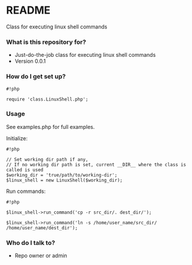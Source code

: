 # README #

Class for executing linux shell commands

### What is this repository for? ###

* Just-do-the-job class for executing linux shell commands
* Version 0.0.1

### How do I get set up? ###


```
#!php

require 'class.LinuxShell.php';
```

### Usage ###
See examples.php for full examples.

Initialize:


```
#!php

// Set working dir path if any,
// If no working dir path is set, current __DIR__ where the class is called is used
$working_dir = 'true/path/to/working-dir';
$linux_shell = new LinuxShell($working_dir);
```

Run commands:


```
#!php

$linux_shell->run_command('cp -r src_dir/. dest_dir/');

$linux_shell->run_command('ln -s /home/user_name/src_dir/ /home/user_name/dest_dir');
```


### Who do I talk to? ###

* Repo owner or admin